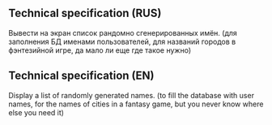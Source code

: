 ## Technical specification (RUS)
Вывести на экран список рандомно сгенерированных имён.
(для заполнения БД именами пользователей, для названий городов в фэнтезийной игре, да мало ли еще где такое нужно)

## Technical specification (EN)
Display a list of randomly generated names.
(to fill the database with user names, for the names of cities in a fantasy game, but you never know where else you need it)